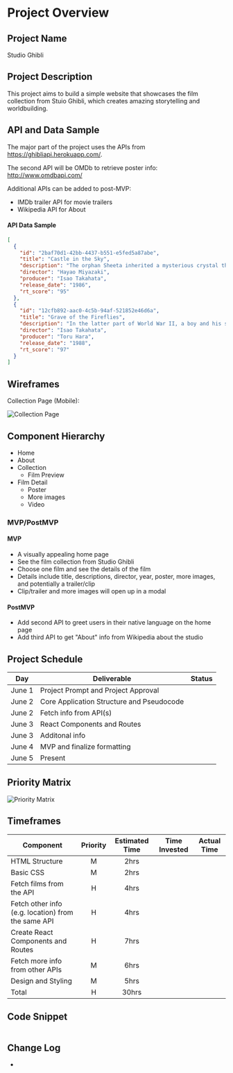 # Project Overview

## Project Name

Studio Ghibli

## Project Description

This project aims to build a simple website that showcases the film collection from Stuio Ghibli, which creates amazing storytelling and worldbuilding. 

## API and Data Sample

The major part of the project uses the APIs from https://ghibliapi.herokuapp.com/.

The second API will be OMDb to retrieve poster info: http://www.omdbapi.com/

Additional APIs can be added to post-MVP:
- IMDb trailer API for movie trailers
- Wikipedia API for About


#### API Data Sample
```json
[
  {
    "id": "2baf70d1-42bb-4437-b551-e5fed5a87abe",
    "title": "Castle in the Sky",
    "description": "The orphan Sheeta inherited a mysterious crystal that links her to the mythical sky-kingdom of Laputa. With the help of resourceful Pazu and a rollicking band of sky pirates, she makes her way to the ruins of the once-great civilization. Sheeta and Pazu must outwit the evil Muska, who plans to use Laputa's science to make himself ruler of the world.",
    "director": "Hayao Miyazaki",
    "producer": "Isao Takahata",
    "release_date": "1986",
    "rt_score": "95"
  },
  {
    "id": "12cfb892-aac0-4c5b-94af-521852e46d6a",
    "title": "Grave of the Fireflies",
    "description": "In the latter part of World War II, a boy and his sister, orphaned when their mother is killed in the firebombing of Tokyo, are left to survive on their own in what remains of civilian life in Japan. The plot follows this boy and his sister as they do their best to survive in the Japanese countryside, battling hunger, prejudice, and pride in their own quiet, personal battle.",
    "director": "Isao Takahata",
    "producer": "Toru Hara",
    "release_date": "1988",
    "rt_score": "97"
  }
]
```

## Wireframes
Collection Page (Mobile): 

![Collection Page](https://res.cloudinary.com/dvmkqx6v1/image/upload/v1590985536/Mobile_1_o8nwok.png)

## Component Hierarchy
- Home
- About
- Collection
  - Film Preview
- Film Detail
  - Poster
  - More images
  - Video


### MVP/PostMVP  
#### MVP 

- A visually appealing home page
- See the film collection from Studio Ghibli
- Choose one film and see the details of the film
- Details include title, descriptions, director, year, poster, more images, and potentially a trailer/clip 
- Clip/trailer and more images will open up in a modal


#### PostMVP  
- Add second API to greet users in their native language on the home page
- Add third API to get "About" info from Wikipedia about the studio

## Project Schedule

|  Day | Deliverable | Status
|---|---| ---|
|June 1| Project Prompt and Project Approval | 
|June 2| Core Application Structure and Pseudocode | 
|June 2| Fetch info from API(s)  | 
|June 3| React Components and Routes | 
|June 3| Additonal info | 
|June 4| MVP and finalize formatting | 
|June 5| Present | 

## Priority Matrix

![Priority Matrix](https://res.cloudinary.com/dvmkqx6v1/image/upload/v1590985536/Priority_Matrix_hblzqm.png)


## Timeframes

| Component | Priority | Estimated Time | Time Invested | Actual Time |
| --- | :---: |  :---: | :---: | :---: |
| HTML Structure | M | 2hrs|  |  |
| Basic CSS | M | 2hrs|  |  |
| Fetch films from the API | H | 4hrs|  | |
| Fetch other info (e.g. location) from the same API | H | 4hrs|  |  |
| Create React Components and Routes | H | 7hrs|  |  |
| Fetch more info from other APIs | M | 6hrs| |  |
| Design and Styling | M | 5hrs|  |  |
| Total | H | 30hrs|  |  |

## Code Snippet
```javascript

```

## Change Log
- 
